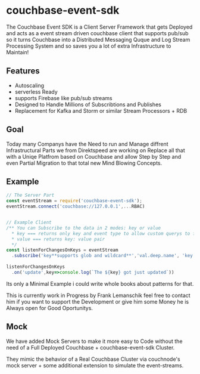 # couchbase-event-sdk
The Couchbase Event SDK is a Client Server Framework that gets Deployed and acts as a event stream driven couchbase client that supports pub/sub so it turns Couchbase into a Distributed Messaging Quque and Log Stream Processing System and so saves you a lot of extra Infrastructure to Maintain!

## Features
- Autoscaling 
- serverless Ready
- supports Firebase like pub/sub streams
- Designed to Handle Millions of Subscribtions and Publishes
- Replacement for Kafka and Storm or similar Stream Processors + RDB

## Goal
Today many Companys have the Need to run and Manage diffrent Infrastructural Parts we from Direktspeed are working on Replace all that with a Uniqe Platfrom based on Couchbase and allow Step by Step and even Partial Migration to that total new Mind Blowing Concepts.


## Example

```js
// The Server Part
const eventStream = require('couchbase-event-sdk');
eventStream.connect('couchbase://127.0.0.1',...RBAC)


// Example Client
/** You can Subscribe to the data in 2 modes: key or value
  * key === returns only key and event type to allow custom querys to fetch only importent parts
  * value === returns key: value pair 
  */
const listenForChangesOnKeys = eventStream
  .subscribe('key**supports glob and wildcard**','val.deep.name', 'key') 
  
listenForChangesOnKeys
  .on('update',key=>console.log(`The ${key} got just updated`))
```

Its only a Minimal Example i could write whole books about patterns for that.


This is currently work in Progress by Frank Lemanschik feel free to contact him if you want to support the Development or give him some Money he is Always open for Good Oportunitys. 


## Mock
We have added Mock Servers to make it more easy to Code without the need of a Full Deployed Couchbase + couchbase-event-sdk Cluster.

They mimic the behavior of a Real Couchbase Cluster via couchnode's mock server + some additional extension to simulate the event-streams.
